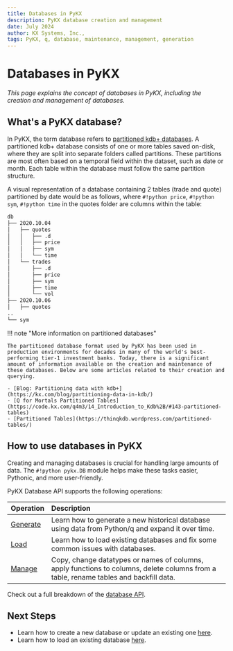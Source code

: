 ```yaml
---
title: Databases in PyKX
description: PyKX database creation and management
date: July 2024
author: KX Systems, Inc.,
tags: PyKX, q, database, maintenance, management, generation
---
```


# Databases in PyKX

_This page explains the concept of databases in PyKX, including the creation and management of databases._

## What's a PyKX database?

In PyKX, the term database refers to [partitioned kdb+ databases](https://code.kx.com/q/kb/partition/). A partitioned kdb+ database consists of one or more tables saved on-disk, where they are split into separate folders called partitions. These partitions are most often based on a temporal field within the dataset, such as date or month. Each table within the database must follow the same partition structure.

A visual representation of a database containing 2 tables (trade and quote) partitioned by date would be as follows, where `#!python price`, `#!python sym`, `#!python time` in the quotes folder are columns within the table:

```bash
db
├── 2020.10.04
│   ├── quotes
│   │   ├── .d
│   │   ├── price
│   │   ├── sym
│   │   └── time
│   └── trades
│       ├── .d
│       ├── price
│       ├── sym
│       ├── time
│       └── vol
├── 2020.10.06
│   ├── quotes
..
└── sym
```

!!! note "More information on partitioned databases"

	The partitioned database format used by PyKX has been used in production environments for decades in many of the world's best-performing tier-1 investment banks. Today, there is a significant amount of information available on the creation and maintenance of these databases. Below are some articles related to their creation and querying.

	- [Blog: Partitioning data with kdb+](https://kx.com/blog/partitioning-data-in-kdb/)
	- [Q for Mortals Partitioned Tables](https://code.kx.com/q4m3/14_Introduction_to_Kdb%2B/#143-partitioned-tables)
	- [Partitioned Tables](https://thinqkdb.wordpress.com/partitioned-tables/)

## How to use databases in PyKX

Creating and managing databases is crucial for handling large amounts of data. The `#!python pykx.DB` module helps make these tasks easier, Pythonic, and more user-friendly.

PyKX Database API supports the following operations:

| **Operation**            | **Description**                                                                                   |
|:-------------------------|:--------------------------------------------------------------------------------------------------|
| [Generate](db_gen.md)    | Learn how to generate a new historical database using data from Python/q and expand it over time. |
| [Load](db_loading.md)    | Learn how to load existing databases and fix some common issues with databases.                   |
| [Manage](db_mgmt.md)     | Copy, change datatypes or names of columns, apply functions to columns, delete columns from a table, rename tables and backfill data. |

Check out a full breakdown of the [database API](../../../api/db.md).

## Next Steps

- Learn how to create a new database or update an existing one [here](db_gen.md).
- Learn how to load an existing database [here](db_loading.md).
